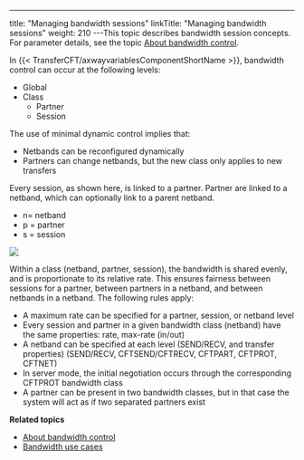 ---
title: "Managing bandwidth sessions"
linkTitle: "Managing bandwidth sessions"
weight: 210
---This topic describes bandwidth session concepts. For parameter details, see the topic [About bandwidth control](../).

In {{< TransferCFT/axwayvariablesComponentShortName  >}}, bandwidth control can occur at the following levels:

* Global
* Class
    *   Partner
    *   Session

The use of minimal dynamic control implies that:

* Netbands can be reconfigured dynamically
* Partners can change netbands, but the new class only applies to new transfers

Every session, as shown here, is linked to a partner. Partner are linked to a netband, which can optionally link to a parent netband.

* n= netband
* p = partner
* s = session

![](/Images/TransferCFT/image.png)

Within a class (netband, partner, session), the bandwidth is shared evenly, and is proportionate to its relative rate. This ensures fairness between sessions for a partner, between partners in a netband, and between netbands in a netband. The following rules apply:

* A maximum rate can be specified for a partner, session, or netband level
* Every session and partner in a given bandwidth class (netband) have the same properties: rate, max-rate (in/out)
* A netband can be specified at each level (SEND/RECV, and transfer properties) (SEND/RECV, CFTSEND/CFTRECV, CFTPART, CFTPROT, CFTNET)
* In server mode, the initial negotiation occurs through the corresponding CFTPROT bandwidth class
* A partner can be present in two bandwidth classes, but in that case the system will act as if two separated partners exist

****Related topics****

* [About bandwidth control](../)
* [Bandwidth use cases](../r_use_cases_bandwidth)
